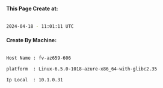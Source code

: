 
   
#### This Page Create at:

```bash

2024-04-18 - 11:01:11 UTC

```

#### Create By Machine:

```bash

Host Name : fv-az659-606

platform  : Linux-6.5.0-1018-azure-x86_64-with-glibc2.35

Ip Local  : 10.1.0.31

```

